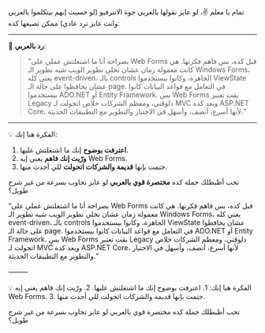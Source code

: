 تمام يا معلم ✌️، لو عايز تقولها بالعربي جوة الانترفيو (لو حسيت إنهم بيتكلموا بالعربي وانت عايز ترد عادي) ممكن تصيغها كده:

---

🔹 **رد بالعربي**:

> "بصراحة أنا ما اشتغلتش عملي على Web Forms قبل كده، بس فاهم فكرتها. هي كانت معمولة زمان عشان تخلي تطوير الويب شبه تطوير الـ Windows Forms، يعني كله event-driven، بالـ controls الجاهزة، وكانوا بيستخدموا ViewState عشان يحافظوا على حالة الـ page.
> في التعامل مع قواعد البيانات كانوا بيستخدموا ADO.NET أو Entity Framework.
> بس Web Forms بقت تعتبر Legacy دلوقتي، ومعظم الشركات خلاص اتحولت لـ MVC وبعد كده ASP.NET Core، لأنها أسرع، أنضف، وأسهل في الاختبار والتطوير مع التطبيقات الحديثة."

---

💡 الفكرة هنا إنك:

1. **اعترفت بوضوح** إنك ما اشتغلتش عليها.
2. **ورّيت إنك فاهم** يعني إيه Web Forms.
3. ختمت بإنها **قديمة والشركات اتحولت** للي أحدث منها.

تحب أظبطلك جملة كده **مختصرة قوي بالعربي** لو عايز تجاوب بسرعة من غير شرح طويل؟

“بصراحة أنا ما اشتغلتش عملي على Web Forms قبل كده، بس فاهم فكرتها. هي كانت معمولة زمان عشان تخلي تطوير الويب شبه تطوير الـ Windows Forms، يعني كله event-driven، بالـ controls الجاهزة، وكانوا بيستخدموا ViewState عشان يحافظوا على حالة الـ page.
في التعامل مع قواعد البيانات كانوا بيستخدموا ADO.NET أو Entity Framework.
بس Web Forms بقت تعتبر Legacy دلوقتي، ومعظم الشركات خلاص اتحولت لـ MVC وبعد كده ASP.NET Core، لأنها أسرع، أنضف، وأسهل في الاختبار والتطوير مع التطبيقات الحديثة.”

⸻

💡 الفكرة هنا إنك:
	1.	اعترفت بوضوح إنك ما اشتغلتش عليها.
	2.	ورّيت إنك فاهم يعني إيه Web Forms.
	3.	ختمت بإنها قديمة والشركات اتحولت للي أحدث منها.

تحب أظبطلك جملة كده مختصرة قوي بالعربي لو عايز تجاوب بسرعة من غير شرح طويل؟






